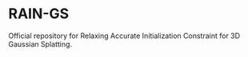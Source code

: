 # RAIN-GS
Official repository for Relaxing Accurate Initialization Constraint for 3D Gaussian Splatting.
